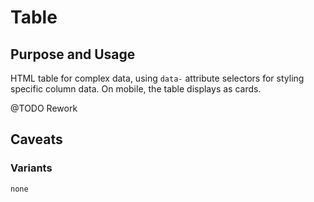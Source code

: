 # Table

## Purpose and Usage
HTML table for complex data, using `data-` attribute selectors for styling specific column data. On mobile, the table displays as cards.

@TODO
Rework

## Caveats

### Variants

```
none

```

